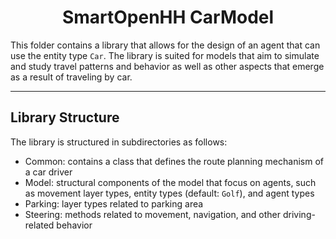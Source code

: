 <h1 align="center">SmartOpenHH CarModel</h1>

This folder contains a library that allows for the design of an agent that can use the entity type `Car`. The library is suited for models that aim to simulate and study travel patterns and behavior as well as other aspects that emerge as a result of traveling by car.

___

## Library Structure

The library is structured in subdirectories as follows:

- Common: contains a class that defines the route planning mechanism of a car driver
- Model: structural components of the model that focus on agents, such as movement layer types, entity types (default: `Golf`), and agent types
- Parking: layer types related to parking area
- Steering: methods related to movement, navigation, and other driving-related behavior